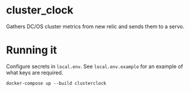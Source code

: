 # cluster_clock
Gathers DC/OS cluster metrics from new relic and sends them to a servo.

# Running it
Configure secrets in `local.env`. See `local.env.example` for an example of what keys are required.

```
docker-compose up --build clusterclock
```
